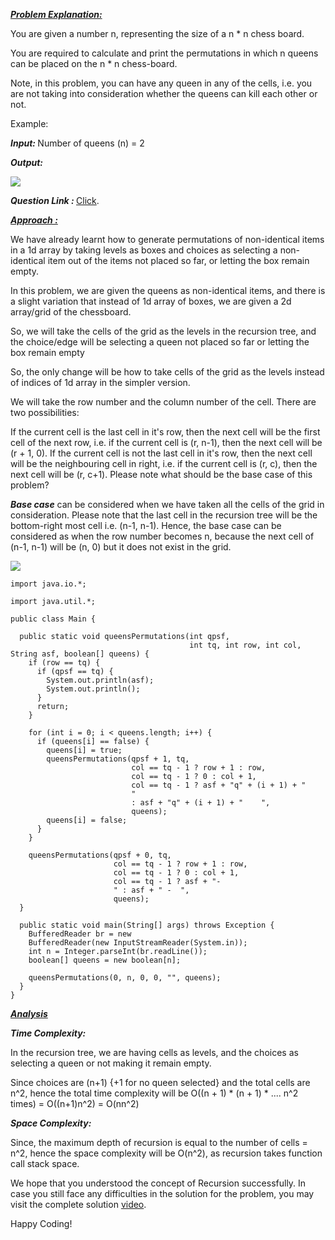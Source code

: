 <i style="text-decoration:underline"><b>Problem Explanation: </b></i>

You are given a number n, representing the size of a n * n chess board.

You are required to calculate and print the permutations in which n queens can be placed on the n * n chess-board.

Note, in this problem, you can have any queen in any of the cells, i.e. you are not taking into consideration whether the queens can kill each other or not.

Example:

<i><b>Input: </b></i>Number of queens (n) = 2

<i><b>Output: </b></i>

<img src="https://pepvids.sgp1.cdn.digitaloceanspaces.com/articles/queens_permutations_2d_as_2d_box_chooses/queens_permutations_2d_as_2d_box_chooses_1.png">

<i><b>Question Link : </b></i>[Click](https://www.pepcoding.com/resources/data-structures-and-algorithms-in-java-levelup/recursion-and-backtracking/queens-permutations-2das2d-box-chooses-official/ojquestion).

<i style="text-decoration:underline"><b>Approach : </b></i>

We have already learnt how to generate permutations of non-identical items in a 1d array by taking levels as boxes and choices as selecting a non-identical item out of the items not placed so far, or letting the box remain empty.

In this problem, we are given the queens as non-identical items, and there is a slight variation that instead of 1d array of boxes, we are given a 2d array/grid of the chessboard.

So, we will take the cells of the grid as the levels in the recursion tree, and the choice/edge will be selecting a queen not placed so far or letting the box remain empty

So, the only change will be how to take cells of the grid as the levels instead of indices of 1d array in the simpler version.

We will take the row number and the column number of the cell. There are two possibilities:

If the current cell is the last cell in it's row, then the next cell will be the first cell of the next row, i.e. if the current cell is (r, n-1), then the next cell will be (r + 1, 0).
If the current cell is not the last cell in it's row, then the next cell will be the neighbouring cell in right, i.e. if the current cell is (r, c), then the next cell will be (r, c+1).
Please note what should be the base case of this problem?

<i><b>Base case</b></i> can be considered when we have taken all the cells of the grid in consideration. Please note that the last cell in the recursion tree will be the bottom-right most cell i.e. (n-1, n-1). Hence, the base case can be considered as when the row number becomes n, because the next cell of (n-1, n-1) will be (n, 0) but it does not exist in the grid.

<img src="https://pepvids.sgp1.cdn.digitaloceanspaces.com/articles/queens_permutations_2d_as_2d_box_chooses/queens_permutations_2d_as_2d_box_chooses_2.png">

```
import java.io.*;

import java.util.*;

public class Main {

  public static void queensPermutations(int qpsf,
                                        int tq, int row, int col, String asf, boolean[] queens) {
    if (row == tq) {
      if (qpsf == tq) {
        System.out.println(asf);
        System.out.println();
      }
      return;
    }

    for (int i = 0; i < queens.length; i++) {
      if (queens[i] == false) {
        queens[i] = true;
        queensPermutations(qpsf + 1, tq,
                           col == tq - 1 ? row + 1 : row,
                           col == tq - 1 ? 0 : col + 1,
                           col == tq - 1 ? asf + "q" + (i + 1) + "
                           "
                           : asf + "q" + (i + 1) + "	",
                           queens);
        queens[i] = false;
      }
    }

    queensPermutations(qpsf + 0, tq,
                       col == tq - 1 ? row + 1 : row,
                       col == tq - 1 ? 0 : col + 1,
                       col == tq - 1 ? asf + "-
                       " : asf + " -  ",
                       queens);
  }

  public static void main(String[] args) throws Exception {
    BufferedReader br = new
    BufferedReader(new InputStreamReader(System.in));
    int n = Integer.parseInt(br.readLine());
    boolean[] queens = new boolean[n];

    queensPermutations(0, n, 0, 0, "", queens);
  }
}
```

<i style="text-decoration:underline"><b>Analysis </b></i>

<i><b>Time Complexity: </b></i>

In the recursion tree, we are having cells as levels, and the choices as selecting a queen or not making it remain empty.

Since choices are (n+1) {+1 for no queen selected} and the total cells are n^2, hence the total time complexity will be O((n + 1) * (n + 1) * .... n^2 times) = O((n+1)n^2) = O(nn^2)

<i><b>Space Complexity: </b></i>

Since, the maximum depth of recursion is equal to the number of cells = n^2, hence the space complexity will be O(n^2), as recursion takes function call stack space.

We hope that you understood the concept of Recursion successfully. In case you still face any difficulties in the solution for the problem, you may visit the complete solution [video](https://youtu.be/5ujm7QQUwhs).

Happy Coding!
